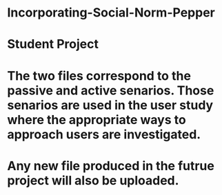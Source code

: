 # Incorporating-Social-Norm-Pepper
# Student Project
# The two files correspond to the passive and active senarios. Those senarios are used in the user study where the appropriate ways to approach users are investigated.
# Any new file produced in the futrue project will also be uploaded.
